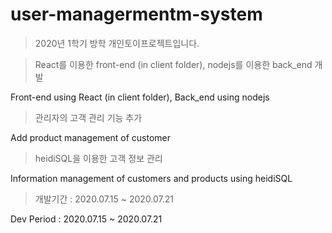 # user-managermentm-system

> 2020년 1학기 방학 개인토이프로젝트입니다.


> React를 이용한 front-end (in client folder), nodejs를 이용한 back_end 개발

Front-end using React (in client folder), Back_end using nodejs


> 관리자의 고객 관리 기능 추가

Add product management of customer 


> heidiSQL을 이용한 고객 정보 관리

Information management of customers and products using heidiSQL




> 개발기간 : 2020.07.15 ~ 2020.07.21

Dev Period : 2020.07.15 ~ 2020.07.21
